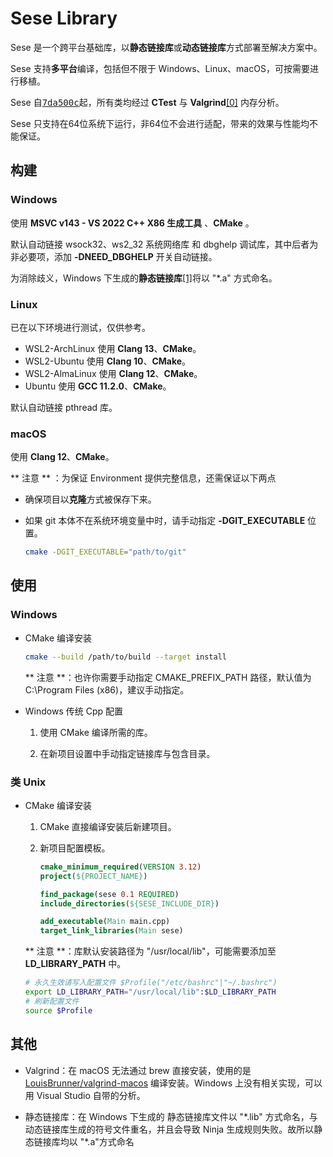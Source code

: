# Sese Library

Sese 是一个跨平台基础库，以**静态链接库**或**动态链接库**方式部署至解决方案中。

Sese 支持**多平台**编译，包括但不限于 Windows、Linux、macOS，可按需要进行移植。

Sese 自<kbd>[7da500c](https://github.com/SHIINASAMA/sese/tree/7da500cfba4a7cbbc6071e686c2a6780236f7db3)</kbd>起，所有类均经过 **CTest** 与 **Valgrind**[[0]](#jmp0) 内存分析。

Sese 只支持在64位系统下运行，非64位不会进行适配，带来的效果与性能均不能保证。

 ## 构建

### Windows

使用 **MSVC v143 - VS 2022 C++ X86 生成工具** 、**CMake** 。

默认自动链接 wsock32、ws2_32 系统网络库 和 dbghelp 调试库，其中后者为非必要项，添加 **-DNEED_DBGHELP** 开关自动链接。

为消除歧义，Windows 下生成的**静态链接库**[[1]](#jmp1)将以 "*.a" 方式命名。

### Linux

已在以下环境进行测试，仅供参考。

- WSL2-ArchLinux 使用 **Clang 13**、**CMake**。
- WSL2-Ubuntu 使用 **Clang 10**、**CMake**。
- WSL2-AlmaLinux 使用 **Clang 12**、**CMake**。
- Ubuntu 使用 **GCC 11.2.0**、**CMake**。

默认自动链接 pthread 库。

### macOS

使用 **Clang 12**、**CMake**。

** 注意 ** ：为保证 Environment 提供完整信息，还需保证以下两点

- 确保项目以**克隆**方式被保存下来。

- 如果 git 本体不在系统环境变量中时，请手动指定 **-DGIT_EXECUTABLE** 位置。

  ``` bash
  cmake -DGIT_EXECUTABLE="path/to/git"
  ```

## 使用

### Windows

- CMake 编译安装

  ```bash
  cmake --build /path/to/build --target install
  ```

  \*\* 注意 \*\*：也许你需要手动指定 CMAKE_PREFIX_PATH 路径，默认值为 C:\Program Files (x86)，建议手动指定。

- Windows 传统 Cpp 配置

  1. 使用 CMake 编译所需的库。

  2. 在新项目设置中手动指定链接库与包含目录。

### 类 Unix

- CMake 编译安装

  1. CMake 直接编译安装后新建项目。

  2. 新项目配置模板。

     ```cmake
     cmake_minimum_required(VERSION 3.12)
     project(${PROJECT_NAME})
     
     find_package(sese 0.1 REQUIRED)
     include_directories(${SESE_INCLUDE_DIR})
     
     add_executable(Main main.cpp)
     target_link_libraries(Main sese)
     ```

  \*\* 注意 \*\*：库默认安装路径为 "/usr/local/lib"，可能需要添加至 **LD_LIBRARY_PATH** 中。

  ```bash
  # 永久生效请写入配置文件 $Profile("/etc/bashrc"|"~/.bashrc")
  export LD_LIBRARY_PATH="/usr/local/lib":$LD_LIBRARY_PATH
  # 刷新配置文件
  source $Profile
  ```

## 其他

<span id="jmp0"/>

- Valgrind：在 macOS 无法通过 brew 直接安装，使用的是 [LouisBrunner/valgrind-macos](https://github.com/LouisBrunner/valgrind-macos) 编译安装。Windows 上没有相关实现，可以用 Visual Studio 自带的分析。

<span id="jmp1"/>

- 静态链接库：在 Windows 下生成的 静态链接库文件以 "\*.lib" 方式命名，与动态链接库生成的符号文件重名，并且会导致 Ninja 生成规则失败。故所以静态链接库均以 "\*.a"方式命名

